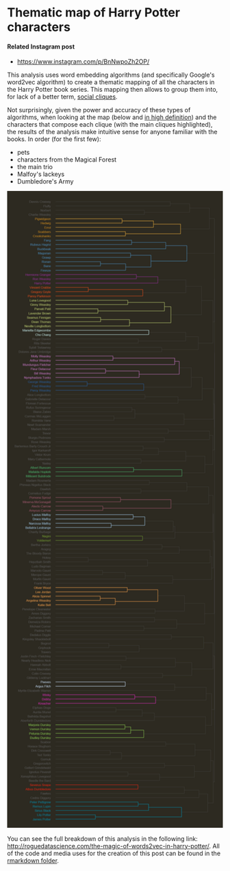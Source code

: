 # Thematic map of Harry Potter characters

#### Related Instagram post
* https://www.instagram.com/p/BnNwpoZh2OP/

This analysis uses word embedding algorithms (and specifically Google's word2vec algorithm) to create a thematic mapping of all the characters in the Harry Potter book series. This mapping then allows to group them into, for lack of a better term, [social cliques](https://en.wikipedia.org/wiki/Clique).

Not surprisingly, given the power and accuracy of these types of algorithms, when looking at the map (below and [in high definition](character_visualization)) and the characters that compose each clique (with the main cliques highlighted), the results of the analysis make intuitive sense for anyone familiar with the books. In order (for the first few):
* pets
* characters from the Magical Forest
* the main trio
* Malfoy's lackeys
* Dumbledore's Army

<p align="center">
  <img src="character_visualization/dendrogram_final.png" width="700"/>
</p>

You can see the full breakdown of this analysis in the following link: http://roguedatascience.com/the-magic-of-words2vec-in-harry-potter/. All of the code and media uses for the creation of this post can be found in the [rmarkdown folder](rmarkdown).
